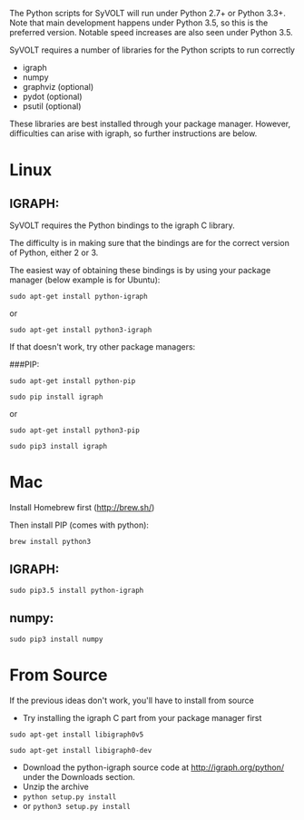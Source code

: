 The Python scripts for SyVOLT will run under Python 2.7+ or Python 3.3+. Note that main development happens under Python 3.5, so this is the preferred version. Notable speed increases are also seen under Python 3.5.

SyVOLT requires a number of libraries for the Python scripts to run correctly
* igraph
* numpy
* graphviz (optional)
* pydot (optional)
* psutil (optional)

These libraries are best installed through your package manager. However, difficulties can arise with igraph, so further instructions are below.


# Linux


## IGRAPH:

SyVOLT requires the Python bindings to the igraph C library.

The difficulty is in making sure that the bindings are for the correct version of Python, either 2 or 3.

The easiest way of obtaining these bindings is by using your package manager (below example is for Ubuntu):

`sudo apt-get install python-igraph`

or

`sudo apt-get install python3-igraph`


If that doesn't work, try other package managers:

###PIP:

`sudo apt-get install python-pip`

`sudo pip install igraph`

or

`sudo apt-get install python3-pip`

`sudo pip3 install igraph`


# Mac

Install Homebrew first (http://brew.sh/)

Then install PIP (comes with python):

`brew install python3`

## IGRAPH:

`sudo pip3.5 install python-igraph`

## numpy:

`sudo pip3 install numpy`


# From Source

If the previous ideas don't work, you'll have to install from source

* Try installing the igraph C part from your package manager first

`sudo apt-get install libigraph0v5`

`sudo apt-get install libigraph0-dev`

* Download the python-igraph source code at http://igraph.org/python/ under the Downloads section.
* Unzip the archive
* `python setup.py install`
* or `python3 setup.py install`



